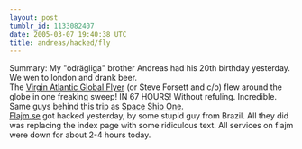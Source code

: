 ```yaml
---
layout: post
tumblr_id: 1133082407
date: 2005-03-07 19:40:38 UTC
title: andreas/hacked/fly
---
```


Summary: My "odrägliga" brother Andreas had his 20th birthday yesterday. We wen to london and drank beer.
<br/>
The <a href="http://www.virginatlanticglobalflyer.com/" target="_blank">Virgin Atlantic Global Flyer</a> (or Steve Forsett and c/o) flew around the globe in one freaking sweep! IN 67 HOURS! Without refuling. Incredible. Same guys behind this trip as <a href="http://www.scaled.com/projects/tierone/index.htm" target="_blank">Space Ship One</a>.
<br/>
<a href="http://flajm.se/" target="_blank">Flajm.se</a> got hacked yesterday, by some stupid guy from Brazil. All they did was replacing the index page with some ridiculous text. All services on flajm were down for about 2-4 hours today.
